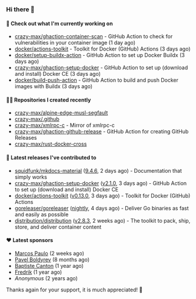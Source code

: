 ### Hi there 👋

#### 👷 Check out what I'm currently working on

- [crazy-max/ghaction-container-scan](https://github.com/crazy-max/ghaction-container-scan) - GitHub Action to check for vulnerabilities in your container image (1 day ago)
- [docker/actions-toolkit](https://github.com/docker/actions-toolkit) - Toolkit for Docker (GitHub) Actions (3 days ago)
- [docker/setup-buildx-action](https://github.com/docker/setup-buildx-action) - GitHub Action to set up Docker Buildx (3 days ago)
- [crazy-max/ghaction-setup-docker](https://github.com/crazy-max/ghaction-setup-docker) - GitHub Action to set up (download and install) Docker CE (3 days ago)
- [docker/build-push-action](https://github.com/docker/build-push-action) - GitHub Action to build and push Docker images with Buildx (3 days ago)

#### 👨‍💻 Repositories I created recently

- [crazy-max/alpine-edge-musl-segfault](https://github.com/crazy-max/alpine-edge-musl-segfault)
- [crazy-max/.github](https://github.com/crazy-max/.github)
- [crazy-max/xmlrpc-c](https://github.com/crazy-max/xmlrpc-c) - Mirror of xmlrpc-c
- [crazy-max/ghaction-github-release](https://github.com/crazy-max/ghaction-github-release) - GitHub Action for creating GitHub Releases
- [crazy-max/rust-docker-cross](https://github.com/crazy-max/rust-docker-cross)

#### 🚀 Latest releases I've contributed to

- [squidfunk/mkdocs-material](https://github.com/squidfunk/mkdocs-material) ([9.4.6](https://github.com/squidfunk/mkdocs-material/releases/tag/9.4.6), 2 days ago) - Documentation that simply works
- [crazy-max/ghaction-setup-docker](https://github.com/crazy-max/ghaction-setup-docker) ([v2.1.0](https://github.com/crazy-max/ghaction-setup-docker/releases/tag/v2.1.0), 3 days ago) - GitHub Action to set up (download and install) Docker CE
- [docker/actions-toolkit](https://github.com/docker/actions-toolkit) ([v0.13.0](https://github.com/docker/actions-toolkit/releases/tag/v0.13.0), 3 days ago) - Toolkit for Docker (GitHub) Actions
- [goreleaser/goreleaser](https://github.com/goreleaser/goreleaser) ([nightly](https://github.com/goreleaser/goreleaser/releases/tag/nightly), 4 days ago) - Deliver Go binaries as fast and easily as possible
- [distribution/distribution](https://github.com/distribution/distribution) ([v2.8.3](https://github.com/distribution/distribution/releases/tag/v2.8.3), 2 weeks ago) - The toolkit to pack, ship, store, and deliver container content

#### ❤️ Latest sponsors
- [Marcos Paulo](https://github.com/mr-soulfox) (2 weeks ago)
- [Pavel Boldyrev](https://github.com/bpg) (8 months ago)
- [Baptiste Canton](https://github.com/batmac) (1 year ago)
- [Fredrik](https://github.com/fredrikscode) (1 year ago)
- _Anonymous_ (2 years ago)

Thanks again for your support, it is much appreciated! 🙏
